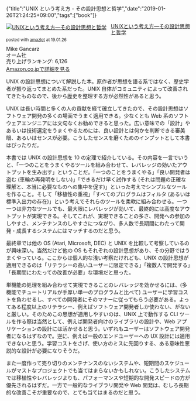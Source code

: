 {"title":"UNIX という考え方 - その設計思想と哲学","date":"2019-01-26T21:24:25+09:00","tags":["book"]}

<div class="amazlet-box" style="margin-bottom:0px;"><div class="amazlet-image" style="float:left;margin:0px 12px 1px 0px;"><a href="http://www.amazon.co.jp/exec/obidos/ASIN/4274064069/pleasesleep-22/ref=nosim/" name="amazletlink" target="_blank"><img src="https://images-fe.ssl-images-amazon.com/images/I/518ME653H3L._SL160_.jpg" alt="UNIXという考え方―その設計思想と哲学" style="border: none;" /></a></div><div class="amazlet-info" style="line-height:120%; margin-bottom: 10px"><div class="amazlet-name" style="margin-bottom:10px;line-height:120%"><a href="http://www.amazon.co.jp/exec/obidos/ASIN/4274064069/pleasesleep-22/ref=nosim/" name="amazletlink" target="_blank">UNIXという考え方―その設計思想と哲学</a><div class="amazlet-powered-date" style="font-size:80%;margin-top:5px;line-height:120%">posted with <a href="http://www.amazlet.com/" title="amazlet" target="_blank">amazlet</a> at 19.01.26</div></div><div class="amazlet-detail">Mike Gancarz <br />オーム社 <br />売り上げランキング: 6,126<br /></div><div class="amazlet-sub-info" style="float: left;"><div class="amazlet-link" style="margin-top: 5px"><a href="http://www.amazon.co.jp/exec/obidos/ASIN/4274064069/pleasesleep-22/ref=nosim/" name="amazletlink" target="_blank">Amazon.co.jpで詳細を見る</a></div></div></div><div class="amazlet-footer" style="clear: left"></div></div>

UNIX の設計思想について解説した本。原作者が思想を語る系ではなく、歴史学者が振り返ってまとめた系だった。UNIX 自体がコミュニティによって改善されてきたものなので、後から歴史を整理する方が必然性があると思う。

UNIX は長い時間と多くの人の貢献を経て確立してきたので、その設計思想はソフトウェア開発の多くの場面でうまく適用できる。少なくとも Web 系のソフトウェアエンジニアには文句なくお勧めできると思った。広い意味での「設計」やあるいは技術選定をうまくやるためには、良い設計とは何かを判断できる審美眼、あるいはセンスが必要。こうしたセンスを磨くためのインプットとして本書はぴったりだ。

本書では UNIX の設計思想を 10 の定理で紹介している。その内容を一言でいうと、「一つのことをうまくやるツールを組み合わせて、レバレッジの効いたアウトプットを生み出す」ということだ。「一つのことをうまくやる」「良い開発者は盗む (車輪の再発明をしない)」「できるだけ早く試作する (それは問題の正確な理解と、本当に必要なものへの集中を促す)」といった考えでシンプルなツールを作ること。そして「移植性の重視」「すべてのプログラムはフィルタ (あるいは標準入出力の存在)」という考えでそれらのツールを柔軟に組み合わせる。一つ一つは非力なツールでも、最大限にレバレッジが効いて、最終的には高度なアウトプットが実現できる。そしてこれが、実現できることの多さ、開発への参加のしやすさ、メンテナンスのしやすさにつながり、多人数で長期間にわたって開発・成長するシステムにはマッチするのだと思う。

最終章では他の OS (Atari, Microsoft, DEC) と UNIX を比較して考察しているのが興味深い。当然だけど他の OS もそれぞれの設計思想があり、その分野ではうまくやっている。ここからは個人的な浅い考察だけれども、UNIX の設計思想が適用できるのは「リテラシーの高いユーザーに限定できる」「複数人で開発する」「長期間にわたっての改善が必要」な環境だと思った。

単機能の処理を組み合わせて実現できることのレバレッジを効かせるには、(多機能でチュートリアルが手厚い単一のプログラムと比べて) ユーザーに学習コストを負わせるし、すべての開発者にそのマナーに従ってもらう必要がある。よってある程度以上のリテラシー、例えばソフトウェア開発者しか使わない、がないと厳しい。そのためこの思想が適用しやすいのは、UNIX 上で動作する CLI ツールを作る際は当然として、例えば開発者向けのライブラリの設計や、Web アプリケーションの設計には活かせると思う。いずれもユーザーはソフトウェア開発者になるはずなので。逆に、例えば一般のエンドユーザーへの UX 設計には適用できないと思う。学習コストをさげ、使い方のミスに先回りする、ある意味性悪説的な設計が必要になりそうだ。

また一度作って売り切りのメンテナンスのないシステムや、短期間のスケジュールがマストなプロジェクトでも当てはまらないかもしれない。こうしたシステムでは移植性やレバレッジよりも、パフォーマンスや短期的な開発スピードの方が優先されるはずだ。一方で一般的なライブラリ開発や Web 開発は、むしろ長期的な改善こそが重要なので、とても当てはまるのだと思う。
